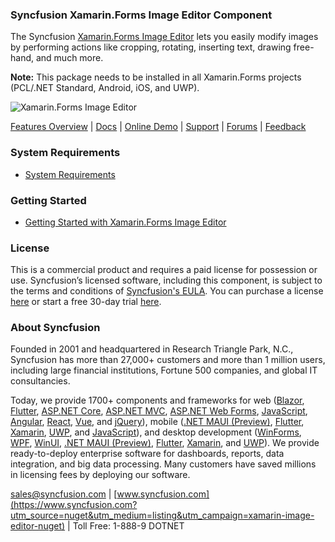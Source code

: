 ### Syncfusion Xamarin.Forms Image Editor Component
The Syncfusion [Xamarin.Forms Image Editor](https://www.syncfusion.com/xamarin-ui-controls/xamarin-image-editor?utm_source=nuget&utm_medium=listing&utm_campaign=xamarin-image-editor-nuget) lets you easily modify images by performing actions like cropping, rotating, inserting text, drawing free-hand, and much more.

**Note:** This package needs to be installed in all Xamarin.Forms projects (PCL/.NET Standard, Android, iOS, and UWP).

![Xamarin.Forms Image Editor](https://cdn.syncfusion.com/nuget-readme/xamarin/xamarin_forms_imageeditor.png)

[Features Overview](https://www.syncfusion.com/xamarin-ui-controls/xamarin-image-editor?utm_source=nuget&utm_medium=listing&utm_campaign=xamarin-image-editor-nuget) | [Docs](https://help.syncfusion.com/xamarin/image-editor/getting-started?utm_source=nuget&utm_medium=listing&utm_campaign=xamarin-image-editor-nuget) | [Online Demo](https://github.com/syncfusion/xamarin-demos?utm_source=nuget&utm_medium=listing&utm_campaign=xamarin-image-editor-nuget) | [Support](https://www.syncfusion.com/support/directtrac/incidents/newincident?utm_source=nuget&utm_medium=listing&utm_campaign=xamarin-image-editor-nuget) | [Forums](https://www.syncfusion.com/forums/xamarin.forms?utm_source=nuget&utm_medium=listing&utm_campaign=xamarin-image-editor-nuget) | [Feedback](https://www.syncfusion.com/feedback/xamarin-forms?utm_source=nuget&utm_medium=listing&utm_campaign=xamarin-image-editor-nuget)

### System Requirements

* [System Requirements](https://help.syncfusion.com/xamarin/installation/system-requirements?utm_source=nuget&utm_medium=listing&utm_campaign=xamarin-image-editor-nuget)

### Getting Started

* [Getting Started with Xamarin.Forms Image Editor](https://help.syncfusion.com/xamarin/image-editor/getting-started?utm_source=nuget&utm_medium=listing&utm_campaign=xamarin-image-editor-nuget)

### License

This is a commercial product and requires a paid license for possession or use. Syncfusion’s licensed software, including this component, is subject to the terms and conditions of [Syncfusion's EULA](https://www.syncfusion.com/eula/es/?utm_source=nuget&utm_medium=listing&utm_campaign=xamarin-image-editor-nuget). You can purchase a license [here](https://www.syncfusion.com/sales/products?utm_source=nuget&utm_medium=listing&utm_campaign=xamarin-image-editor-nuget) or start a free 30-day trial [here](https://www.syncfusion.com/account/manage-trials/start-trials?utm_source=nuget&utm_medium=listing&utm_campaign=xamarin-image-editor-nuget).

### About Syncfusion

Founded in 2001 and headquartered in Research Triangle Park, N.C., Syncfusion has more than 27,000+ customers and more than 1 million users, including large financial institutions, Fortune 500 companies, and global IT consultancies.
 
Today, we provide 1700+ components and frameworks for web ([Blazor](https://www.syncfusion.com/blazor-components?utm_source=nuget&utm_medium=listing&utm_campaign=xamarin-image-editor-nuget), [Flutter](https://www.syncfusion.com/flutter-widgets?utm_source=nuget&utm_medium=listing&utm_campaign=xamarin-image-editor-nuget), [ASP.NET Core](https://www.syncfusion.com/aspnet-core-ui-controls?utm_source=nuget&utm_medium=listing&utm_campaign=xamarin-image-editor-nuget), [ASP.NET MVC](https://www.syncfusion.com/aspnet-mvc-ui-controls?utm_source=nuget&utm_medium=listing&utm_campaign=xamarin-image-editor-nuget), [ASP.NET Web Forms](https://www.syncfusion.com/jquery/aspnet-webforms-ui-controls?utm_source=nuget&utm_medium=listing&utm_campaign=xamarin-image-editor-nuget), [JavaScript](https://www.syncfusion.com/javascript-ui-controls?utm_source=nuget&utm_medium=listing&utm_campaign=xamarin-image-editor-nuget), [Angular](https://www.syncfusion.com/angular-ui-components?utm_source=nuget&utm_medium=listing&utm_campaign=xamarin-image-editor-nuget), [React](https://www.syncfusion.com/react-ui-components?utm_source=nuget&utm_medium=listing&utm_campaign=xamarin-image-editor-nuget), [Vue](https://www.syncfusion.com/vue-ui-components?utm_source=nuget&utm_medium=listing&utm_campaign=xamarin-image-editor-nuget), and [jQuery](https://www.syncfusion.com/jquery-ui-widgets?utm_source=nuget&utm_medium=listing&utm_campaign=xamarin-image-editor-nuget)), mobile ([.NET MAUI (Preview)](https://www.syncfusion.com/maui-controls?utm_source=nuget&utm_medium=listing&utm_campaign=xamarin-image-editor-nuget), [Flutter](https://www.syncfusion.com/flutter-widgets?utm_source=nuget&utm_medium=listing&utm_campaign=xamarin-image-editor-nuget), [Xamarin](https://www.syncfusion.com/xamarin-ui-controls?utm_source=nuget&utm_medium=listing&utm_campaign=xamarin-image-editor-nuget), [UWP](https://www.syncfusion.com/uwp-ui-controls?utm_source=nuget&utm_medium=listing&utm_campaign=xamarin-image-editor-nuget), and [JavaScript](https://www.syncfusion.com/javascript-ui-controls?utm_source=nuget&utm_medium=listing&utm_campaign=xamarin-image-editor-nuget)), and desktop development ([WinForms](https://www.syncfusion.com/winforms-ui-controls?utm_source=nuget&utm_medium=listing&utm_campaign=xamarin-image-editor-nuget), [WPF](https://www.syncfusion.com/wpf-controls?utm_source=nuget&utm_medium=listing&utm_campaign=xamarin-image-editor-nuget), [WinUI](https://www.syncfusion.com/winui-controls?utm_source=nuget&utm_medium=listing&utm_campaign=xamarin-image-editor-nuget), [.NET MAUI (Preview)](https://www.syncfusion.com/maui-controls?utm_source=nuget&utm_medium=listing&utm_campaign=xamarin-image-editor-nuget), [Flutter](https://www.syncfusion.com/flutter-widgets?utm_source=nuget&utm_medium=listing&utm_campaign=xamarin-image-editor-nuget), [Xamarin](https://www.syncfusion.com/xamarin-ui-controls?utm_source=nuget&utm_medium=listing&utm_campaign=xamarin-image-editor-nuget), and [UWP](https://www.syncfusion.com/uwp-ui-controls?utm_source=nuget&utm_medium=listing&utm_campaign=xamarin-image-editor-nuget)). We provide ready-to-deploy enterprise software for dashboards, reports, data integration, and big data processing. Many customers have saved millions in licensing fees by deploying our software.

[sales@syncfusion.com](mailto:sales@syncfusion.com?Subject=Syncfusion%20Xamarin.Forms%20ImageEditor-%20NuGet) | [www.syncfusion.com](https://www.syncfusion.com?utm_source=nuget&utm_medium=listing&utm_campaign=xamarin-image-editor-nuget) | Toll Free: 1-888-9 DOTNET


     